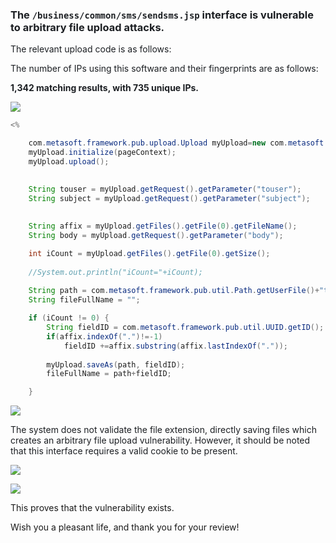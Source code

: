 ### <font style="color:rgb(28, 31, 35);">The `/business/common/sms/sendsms.jsp` interface is vulnerable to arbitrary file upload attacks. 
The relevant upload code is as follows:</font>

<font style="color:rgb(28, 31, 35);">The number of IPs using this software and their fingerprints are as follows:</font>

**<font style="color:rgb(28, 31, 35);">1,342 matching results, with 735 unique IPs.</font>**

![](https://cdn.nlark.com/yuque/0/2025/png/50620181/1751782333856-f16a2cbf-071d-4f15-9b3a-39d858a04271.png?x-oss-process=image%2Fformat%2Cwebp)

```java
<%

	com.metasoft.framework.pub.upload.Upload myUpload=new com.metasoft.framework.pub.upload.Upload();	
	myUpload.initialize(pageContext);
	myUpload.upload();

	
	String touser = myUpload.getRequest().getParameter("touser");
	String subject = myUpload.getRequest().getParameter("subject");
	
	
	String affix = myUpload.getFiles().getFile(0).getFileName();
	String body = myUpload.getRequest().getParameter("body");

	int iCount = myUpload.getFiles().getFile(0).getSize();
	
	//System.out.println("iCount="+iCount);
	
	String path = com.metasoft.framework.pub.util.Path.getUserFile()+"temp"+java.io.File.separator;
	String fileFullName = "";

	if (iCount != 0) {
		String fieldID = com.metasoft.framework.pub.util.UUID.getID();
		if(affix.indexOf(".")!=-1)
			fieldID +=affix.substring(affix.lastIndexOf("."));
			
		myUpload.saveAs(path, fieldID);
		fileFullName = path+fieldID;

	}
```

![](https://cdn.nlark.com/yuque/0/2025/png/50620181/1751968037509-073ebd07-02b1-4f74-a57d-a08fb9c96ac4.png)

<font style="color:rgb(28, 31, 35);">The system does not validate the file extension, directly saving files which creates an arbitrary file upload vulnerability. However, it should be noted that this interface requires a valid cookie to be present.</font>

![](https://cdn.nlark.com/yuque/0/2025/png/50620181/1751970081707-ebfd5165-746d-463e-a048-50b94240b139.png)

![](https://cdn.nlark.com/yuque/0/2025/png/50620181/1751970153216-21863621-95d9-41b6-81bd-76c9b945b470.png)



This proves that the vulnerability exists.

Wish you a pleasant life, and thank you for your review!

